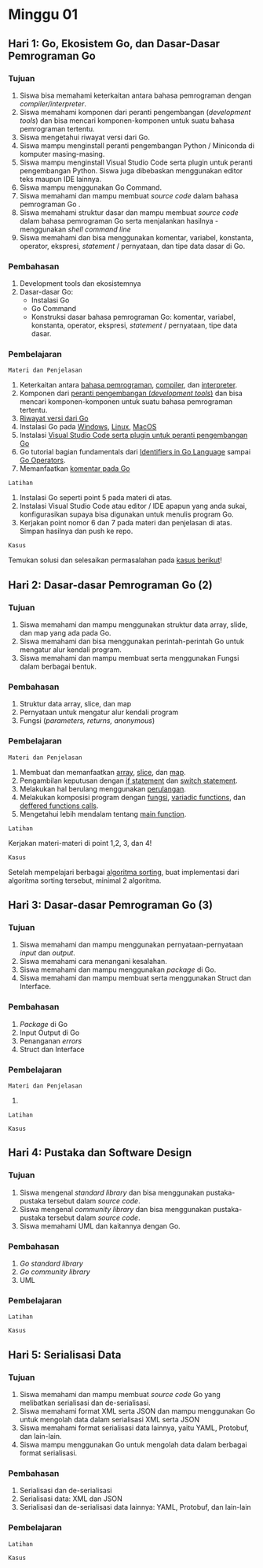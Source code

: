 # Minggu 01

## Hari 1: Go, Ekosistem Go, dan Dasar-Dasar Pemrograman Go
### Tujuan
1. Siswa bisa memahami keterkaitan antara bahasa pemrograman dengan *compiler/interpreter*.
2. Siswa memahami komponen dari peranti pengembangan (*development tools*) dan bisa mencari komponen-komponen untuk suatu bahasa pemrograman tertentu.
3. Siswa mengetahui riwayat versi dari Go.
4. Siswa mampu menginstall peranti pengembangan Python / Miniconda di komputer masing-masing.
5. Siswa mampu menginstall Visual Studio Code serta plugin untuk peranti pengembangan Python. Siswa juga dibebaskan menggunakan editor teks maupun IDE lainnya.
6. Siswa mampu menggunakan Go Command.
7. Siswa memahami dan mampu membuat *source code* dalam bahasa pemrograman Go . 
8. Siswa memahami struktur dasar dan mampu membuat *source code* dalam bahasa pemrograman Go serta menjalankan hasilnya - menggunakan *shell command line*
9. Siswa memahami dan bisa menggunakan komentar, variabel, konstanta, operator, ekspresi, *statement* / pernyataan, dan tipe data dasar di Go.

### Pembahasan
1. Development tools dan ekosistemnya
2. Dasar-dasar Go: 
    * Instalasi Go
    * Go Command
    * Konstruksi dasar bahasa pemrograman Go: komentar, variabel, konstanta, operator, ekspresi, *statement* / pernyataan, tipe data dasar. 

### Pembelajaran
```
Materi dan Penjelasan
```
1. Keterkaitan antara [bahasa pemrograman](https://en.wikipedia.org/wiki/Programming_language), [compiler](https://en.wikipedia.org/wiki/Compiler), dan [interpreter](https://en.wikipedia.org/wiki/Interpreter_(computing)).
2. Komponen dari [peranti pengembangan (*development tools*)](https://en.wikipedia.org/wiki/Programming_tool) dan bisa mencari komponen-komponen untuk suatu bahasa pemrograman tertentu.
3. [Riwayat versi dari Go](https://go.dev/doc/devel/release)
4. Instalasi Go pada [Windows](https://golangdocs.com/install-go-windows), [Linux](https://golangdocs.com/install-go-linux), [MacOS](https://golangdocs.com/install-go-mac-os)
5. Instalasi [Visual Studio Code serta plugin untuk peranti pengembangan Go](https://code.visualstudio.com/docs/languages/go)
6. Go tutorial bagian fundamentals dari [Identifiers in Go Language](https://www.geeksforgeeks.org/identifiers-in-go-language) sampai [Go Operators](https://www.geeksforgeeks.org/go-operators).
7. Memanfaatkan [komentar pada Go](https://www.digitalocean.com/community/tutorials/how-to-write-comments-in-go)

```
Latihan
```
1. Instalasi Go seperti point 5 pada materi di atas.
2. Instalasi Visual Studio Code atau editor / IDE apapun yang anda sukai, konfigurasikan supaya bisa digunakan untuk menulis program Go.
3. Kerjakan point nomor 6 dan 7 pada materi dan penjelasan di atas. Simpan hasilnya dan push ke repo.

```
Kasus
```
Temukan solusi dan selesaikan permasalahan pada [kasus berikut](../kasus/01-01.md)!

## Hari 2: Dasar-dasar Pemrograman Go (2)
### Tujuan
1. Siswa memahami dan mampu menggunakan struktur data array, slide, dan map yang ada pada Go.
2. Siswa memahami dan bisa menggunakan perintah-perintah Go untuk mengatur alur kendali program.
3. Siswa memahami dan mampu membuat serta menggunakan Fungsi dalam berbagai bentuk.

### Pembahasan
1. Struktur data array, slice, dan map
2. Pernyataan untuk mengatur alur kendali program
3. Fungsi (*parameters, returns, anonymous*)

### Pembelajaran
```
Materi dan Penjelasan
```
1. Membuat dan memanfaatkan [array](https://www.geeksforgeeks.org/arrays-in-go), [slice](https://www.geeksforgeeks.org/slices-in-golang), dan [map](https://yourbasic.org/golang/maps-explained/).
2. Pengambilan keputusan dengan [if statement](https://www.geeksforgeeks.org/go-decision-making-if-if-else-nested-if-if-else-if) dan [switch statement](https://www.geeksforgeeks.org/switch-statement-in-go).
3. Melakukan hal berulang menggunakan [perulangan](https://www.geeksforgeeks.org/loops-in-go-language).
4. Melakukan komposisi program dengan [fungsi](https://www.golangprograms.com/go-language/functions.html), [variadic functions](https://www.golangprograms.com/go-language/variadic-functions.html), dan [deffered functions calls](https://www.golangprograms.com/go-language/deferred-functions-calls.html).
5. Mengetahui lebih mendalam tentang [main function](https://www.geeksforgeeks.org/main-and-init-function-in-golang/).

```
Latihan
```
Kerjakan materi-materi di point 1,2, 3, dan 4!

```
Kasus
```
Setelah mempelajari berbagai [algoritma sorting](https://en.wikipedia.org/wiki/Sorting_algorithm), buat implementasi dari algoritma sorting tersebut, minimal 2 algoritma.

## Hari 3: Dasar-dasar Pemrograman Go (3)
### Tujuan
1. Siswa memahami dan mampu menggunakan pernyataan-pernyataan *input* dan *output*.
2. Siswa memahami cara menangani kesalahan.
3. Siswa memahami dan mampu menggunakan *package* di Go.
4. Siswa memahami dan mampu membuat serta menggunakan Struct dan Interface.

### Pembahasan
1. *Package* di Go
2. Input Output di Go
3. Penanganan *errors*
4. Struct dan Interface

### Pembelajaran
```
Materi dan Penjelasan
```
1. 

```
Latihan
```

```
Kasus
```

## Hari 4: Pustaka dan Software Design
### Tujuan
1. Siswa mengenal *standard library* dan bisa menggunakan pustaka-pustaka tersebut dalam *source code*.
2. Siswa mengenal *community library* dan bisa menggunakan pustaka-pustaka tersebut dalam *source code*.
3. Siswa memahami UML dan kaitannya dengan Go.

### Pembahasan
1. *Go standard library*
2. *Go community library*
3. UML

### Pembelajaran
```
Latihan
```

```
Kasus
```

## Hari 5: Serialisasi Data
### Tujuan
1. Siswa memahami dan mampu membuat *source code* Go  yang melibatkan serialisasi dan de-serialisasi. 
2. Siswa memahami format XML serta JSON dan mampu menggunakan Go untuk mengolah data dalam serialisasi XML serta JSON
3. Siswa memahami format serialisasi data lainnya, yaitu YAML, Protobuf, dan lain-lain. 
4. Siswa mampu menggunakan Go untuk mengolah data dalam berbagai format serialisasi.

### Pembahasan
1. Serialisasi dan de-serialisasi
2. Serialisasi data: XML dan JSON
3. Serialisasi dan de-serialisasi data lainnya: YAML, Protobuf, dan lain-lain

### Pembelajaran
```
Latihan
```

```
Kasus
```
